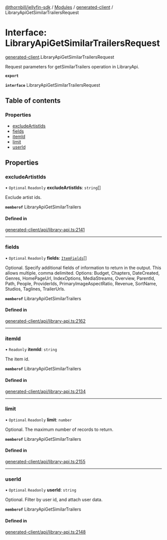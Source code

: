 [@thornbill/jellyfin-sdk](../README.md) / [Modules](../modules.md) / [generated-client](../modules/generated_client.md) / LibraryApiGetSimilarTrailersRequest

# Interface: LibraryApiGetSimilarTrailersRequest

[generated-client](../modules/generated_client.md).LibraryApiGetSimilarTrailersRequest

Request parameters for getSimilarTrailers operation in LibraryApi.

**`export`**

**`interface`** LibraryApiGetSimilarTrailersRequest

## Table of contents

### Properties

- [excludeArtistIds](generated_client.LibraryApiGetSimilarTrailersRequest.md#excludeartistids)
- [fields](generated_client.LibraryApiGetSimilarTrailersRequest.md#fields)
- [itemId](generated_client.LibraryApiGetSimilarTrailersRequest.md#itemid)
- [limit](generated_client.LibraryApiGetSimilarTrailersRequest.md#limit)
- [userId](generated_client.LibraryApiGetSimilarTrailersRequest.md#userid)

## Properties

### excludeArtistIds

• `Optional` `Readonly` **excludeArtistIds**: `string`[]

Exclude artist ids.

**`memberof`** LibraryApiGetSimilarTrailers

#### Defined in

[generated-client/api/library-api.ts:2141](https://github.com/thornbill/jellyfin-sdk-typescript/blob/21a118e/src/generated-client/api/library-api.ts#L2141)

___

### fields

• `Optional` `Readonly` **fields**: [`ItemFields`](../enums/generated_client.ItemFields.md)[]

Optional. Specify additional fields of information to return in the output. This allows multiple, comma delimited. Options: Budget, Chapters, DateCreated, Genres, HomePageUrl, IndexOptions, MediaStreams, Overview, ParentId, Path, People, ProviderIds, PrimaryImageAspectRatio, Revenue, SortName, Studios, Taglines, TrailerUrls.

**`memberof`** LibraryApiGetSimilarTrailers

#### Defined in

[generated-client/api/library-api.ts:2162](https://github.com/thornbill/jellyfin-sdk-typescript/blob/21a118e/src/generated-client/api/library-api.ts#L2162)

___

### itemId

• `Readonly` **itemId**: `string`

The item id.

**`memberof`** LibraryApiGetSimilarTrailers

#### Defined in

[generated-client/api/library-api.ts:2134](https://github.com/thornbill/jellyfin-sdk-typescript/blob/21a118e/src/generated-client/api/library-api.ts#L2134)

___

### limit

• `Optional` `Readonly` **limit**: `number`

Optional. The maximum number of records to return.

**`memberof`** LibraryApiGetSimilarTrailers

#### Defined in

[generated-client/api/library-api.ts:2155](https://github.com/thornbill/jellyfin-sdk-typescript/blob/21a118e/src/generated-client/api/library-api.ts#L2155)

___

### userId

• `Optional` `Readonly` **userId**: `string`

Optional. Filter by user id, and attach user data.

**`memberof`** LibraryApiGetSimilarTrailers

#### Defined in

[generated-client/api/library-api.ts:2148](https://github.com/thornbill/jellyfin-sdk-typescript/blob/21a118e/src/generated-client/api/library-api.ts#L2148)
